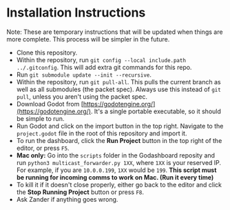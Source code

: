 # Installation Instructions
Note: These are temporary instructions that will be updated when things are more complete. This process will be simpler in the future.
* Clone this repository.
* Within the repository, run `git config --local include.path ../.gitconfig`. This will add extra git commands for this repo.
* Run `git submodule update --init --recursive`.
* Within the repository, run `git pull-all`. This pulls the current branch as well as all submodules (the packet spec). Always use this instead of `git pull`, unless you aren't using the packet spec.
* Download Godot from [https://godotengine.org/](https://godotengine.org/). It's a single portable executable, so it should be simple to run.
* Run Godot and click on the import button in the top right. Navigate to the `project.godot` file in the root of this repository and import it.
* To run the dashboard, click the **Run Project** button in the top right of the editor, or press `F5`.
* **Mac only:** Go into the `scripts` folder in the Godashboard reposity and run `python3 multicast_forwarder.py 1XX`, where `1XX` is your reserved IP. For example, if you are `10.0.0.199`, `1XX` would be `199`. **This script must be running for incoming comms to work on Mac. (Run it every time)**
* To kill it if it doesn't close properly, either go back to the editor and click the **Stop Running Project** button or press `F8`.
* Ask Zander if anything goes wrong.
